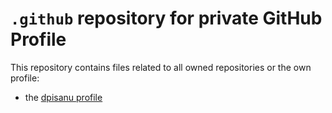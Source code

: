 # `.github` repository for private GitHub Profile

This repository contains files related to all owned repositories or the own profile:

- the [dpisanu profile](profile/)
